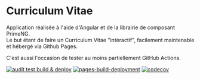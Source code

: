 # Curriculum Vitae

Application réalisée à l'aide d'Angular et de la librairie de composant PrimeNG.  
Le but étant de faire un Curriculum Vitae "intéractif", facilement maintenable et hébergé via Github Pages.

C'est aussi l'occasion de tester au moins partiellement GitHub Actions.

[![audit test build & deploy](https://github.com/gilles-gardet/gilles-gardet.github.io/actions/workflows/main.yml/badge.svg?branch=master)](https://github.com/gilles-gardet/gilles-gardet.github.io/actions/workflows/main.yml)
[![pages-build-deployment](https://github.com/gilles-gardet/gilles-gardet.github.io/actions/workflows/pages/pages-build-deployment/badge.svg?branch=pages)](https://github.com/gilles-gardet/gilles-gardet.github.io/actions/workflows/pages/pages-build-deployment)
[![codecov](https://codecov.io/gh/gilles-gardet/gilles-gardet.github.io/branch/master/graph/badge.svg?token=MJD58OG7SA)](https://codecov.io/gh/gilles-gardet/gilles-gardet.github.io)
